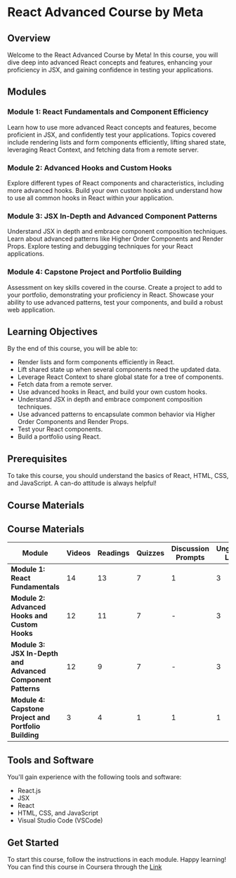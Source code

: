 # React Advanced Course by Meta

## Overview

Welcome to the React Advanced Course by Meta! In this course, you will dive deep into advanced React concepts and features, enhancing your proficiency in JSX, and gaining confidence in testing your applications.

## Modules

### Module 1: React Fundamentals and Component Efficiency

Learn how to use more advanced React concepts and features, become proficient in JSX, and confidently test your applications. Topics covered include rendering lists and form components efficiently, lifting shared state, leveraging React Context, and fetching data from a remote server.

### Module 2: Advanced Hooks and Custom Hooks

Explore different types of React components and characteristics, including more advanced hooks. Build your own custom hooks and understand how to use all common hooks in React within your application.

### Module 3: JSX In-Depth and Advanced Component Patterns

Understand JSX in depth and embrace component composition techniques. Learn about advanced patterns like Higher Order Components and Render Props. Explore testing and debugging techniques for your React applications.

### Module 4: Capstone Project and Portfolio Building

Assessment on key skills covered in the course. Create a project to add to your portfolio, demonstrating your proficiency in React. Showcase your ability to use advanced patterns, test your components, and build a robust web application.

## Learning Objectives

By the end of this course, you will be able to:

- Render lists and form components efficiently in React.
- Lift shared state up when several components need the updated data.
- Leverage React Context to share global state for a tree of components.
- Fetch data from a remote server.
- Use advanced hooks in React, and build your own custom hooks.
- Understand JSX in depth and embrace component composition techniques.
- Use advanced patterns to encapsulate common behavior via Higher Order Components and Render Props.
- Test your React components.
- Build a portfolio using React.

## Prerequisites

To take this course, you should understand the basics of React, HTML, CSS, and JavaScript. A can-do attitude is always helpful!

## Course Materials

## Course Materials

| Module                                     | Videos | Readings | Quizzes | Discussion Prompts | Ungraded Labs |
|--------------------------------------------|--------|----------|---------|---------------------|---------------|
| **Module 1: React Fundamentals**            | 14     | 13       | 7       | 1                   | 3             |
| **Module 2: Advanced Hooks and Custom Hooks**| 12     | 11       | 7       | -                   | 3             |
| **Module 3: JSX In-Depth and Advanced Component Patterns** | 12 | 9   | 7       | -                   | 3             |
| **Module 4: Capstone Project and Portfolio Building** | 3    | 4       | 1       | 1                   | 1             |


## Tools and Software

You'll gain experience with the following tools and software:

- React.js
- JSX
- React
- HTML, CSS, and JavaScript
- Visual Studio Code (VSCode)

## Get Started

To start this course, follow the instructions in each module. Happy learning!
You can find this course in Coursera through the [Link](https://www.coursera.org/learn/advanced-react/)
